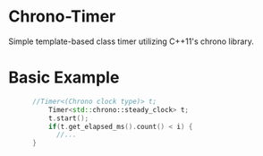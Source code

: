 # Chrono-Timer
Simple template-based class timer utilizing C++11's chrono library.

# Basic Example
```C++
      //Timer<(Chrono clock type)> t;
		  Timer<std::chrono::steady_clock> t;
		  t.start();
		  if(t.get_elapsed_ms().count() < i) {
		    //...
      }
```
